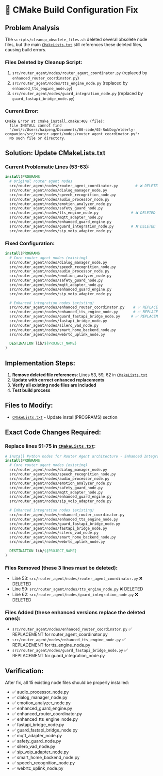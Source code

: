 # 🔧 CMake Build Configuration Fix

## Problem Analysis

The `scripts/cleanup_obsolete_files.sh` deleted several obsolete node files, but the main [`CMakeLists.txt`](CMakeLists.txt) still references these deleted files, causing build errors.

### Files Deleted by Cleanup Script:
1. `src/router_agent/nodes/router_agent_coordinator.py` (replaced by `enhanced_router_coordinator.py`)
2. `src/router_agent/nodes/tts_engine_node.py` (replaced by `enhanced_tts_engine_node.py`)
3. `src/router_agent/nodes/guard_integration_node.py` (replaced by `guard_fastapi_bridge_node.py`)

### Current Error:
```
CMake Error at cmake_install.cmake:468 (file):
  file INSTALL cannot find
  "/mnt/c/Users/haipeng/Documents/00-code/02-RobDog/elderly-companion/src/router_agent/nodes/router_agent_coordinator.py":
  No such file or directory.
```

## Solution: Update CMakeLists.txt

### Current Problematic Lines (53-63):
```cmake
install(PROGRAMS
  # Original router agent nodes
  src/router_agent/nodes/router_agent_coordinator.py        # ❌ DELETED
  src/router_agent/nodes/dialog_manager_node.py
  src/router_agent/nodes/speech_recognition_node.py
  src/router_agent/nodes/audio_processor_node.py
  src/router_agent/nodes/emotion_analyzer_node.py
  src/router_agent/nodes/safety_guard_node.py
  src/router_agent/nodes/tts_engine_node.py               # ❌ DELETED
  src/router_agent/nodes/mqtt_adapter_node.py
  src/router_agent/nodes/enhanced_guard_engine.py
  src/router_agent/nodes/guard_integration_node.py        # ❌ DELETED
  src/router_agent/nodes/sip_voip_adapter_node.py
```

### Fixed Configuration:
```cmake
install(PROGRAMS
  # Core router agent nodes (existing)
  src/router_agent/nodes/dialog_manager_node.py
  src/router_agent/nodes/speech_recognition_node.py
  src/router_agent/nodes/audio_processor_node.py
  src/router_agent/nodes/emotion_analyzer_node.py
  src/router_agent/nodes/safety_guard_node.py
  src/router_agent/nodes/mqtt_adapter_node.py
  src/router_agent/nodes/enhanced_guard_engine.py
  src/router_agent/nodes/sip_voip_adapter_node.py
  
  # Enhanced integration nodes (existing)
  src/router_agent/nodes/enhanced_router_coordinator.py    # ✅ REPLACEMENT
  src/router_agent/nodes/enhanced_tts_engine_node.py       # ✅ REPLACEMENT  
  src/router_agent/nodes/guard_fastapi_bridge_node.py     # ✅ REPLACEMENT
  src/router_agent/nodes/fastapi_bridge_node.py
  src/router_agent/nodes/silero_vad_node.py
  src/router_agent/nodes/smart_home_backend_node.py
  src/router_agent/nodes/webrtc_uplink_node.py
  
  DESTINATION lib/${PROJECT_NAME}
)
```

## Implementation Steps:

1. **Remove deleted file references**: Lines 53, 59, 62 in [`CMakeLists.txt`](CMakeLists.txt)
2. **Update with correct enhanced replacements**
3. **Verify all existing node files are included**
4. **Test build process**

## Files to Modify:
- [`CMakeLists.txt`](CMakeLists.txt:51-75) - Update install(PROGRAMS) section

## Exact Code Changes Required:

### Replace lines 51-75 in [`CMakeLists.txt`](CMakeLists.txt):

```cmake
# Install Python nodes for Router Agent architecture - Enhanced Integration
install(PROGRAMS
  # Core router agent nodes (existing)
  src/router_agent/nodes/dialog_manager_node.py
  src/router_agent/nodes/speech_recognition_node.py
  src/router_agent/nodes/audio_processor_node.py
  src/router_agent/nodes/emotion_analyzer_node.py
  src/router_agent/nodes/safety_guard_node.py
  src/router_agent/nodes/mqtt_adapter_node.py
  src/router_agent/nodes/enhanced_guard_engine.py
  src/router_agent/nodes/sip_voip_adapter_node.py
  
  # Enhanced integration nodes (existing)
  src/router_agent/nodes/enhanced_router_coordinator.py
  src/router_agent/nodes/enhanced_tts_engine_node.py
  src/router_agent/nodes/guard_fastapi_bridge_node.py
  src/router_agent/nodes/fastapi_bridge_node.py
  src/router_agent/nodes/silero_vad_node.py
  src/router_agent/nodes/smart_home_backend_node.py
  src/router_agent/nodes/webrtc_uplink_node.py
  
  DESTINATION lib/${PROJECT_NAME}
)
```

### Files Removed (these 3 lines must be deleted):
- Line 53: `src/router_agent/nodes/router_agent_coordinator.py` ❌ DELETED
- Line 59: `src/router_agent/nodes/tts_engine_node.py` ❌ DELETED
- Line 62: `src/router_agent/nodes/guard_integration_node.py` ❌ DELETED

### Files Added (these enhanced versions replace the deleted ones):
- `src/router_agent/nodes/enhanced_router_coordinator.py` ✅ REPLACEMENT for router_agent_coordinator.py
- `src/router_agent/nodes/enhanced_tts_engine_node.py` ✅ REPLACEMENT for tts_engine_node.py
- `src/router_agent/nodes/guard_fastapi_bridge_node.py` ✅ REPLACEMENT for guard_integration_node.py

## Verification:
After fix, all 15 existing node files should be properly installed:
- ✅ audio_processor_node.py
- ✅ dialog_manager_node.py  
- ✅ emotion_analyzer_node.py
- ✅ enhanced_guard_engine.py
- ✅ enhanced_router_coordinator.py
- ✅ enhanced_tts_engine_node.py
- ✅ fastapi_bridge_node.py
- ✅ guard_fastapi_bridge_node.py
- ✅ mqtt_adapter_node.py
- ✅ safety_guard_node.py
- ✅ silero_vad_node.py
- ✅ sip_voip_adapter_node.py
- ✅ smart_home_backend_node.py
- ✅ speech_recognition_node.py
- ✅ webrtc_uplink_node.py